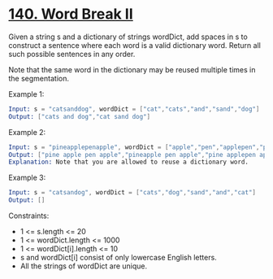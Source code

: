 # [140. Word Break II](https://leetcode.com/problems/word-break-ii/)

Given a string s and a dictionary of strings wordDict, add spaces in s to construct a sentence where each word is a valid dictionary word. Return all such possible sentences in any order.

Note that the same word in the dictionary may be reused multiple times in the segmentation.

Example 1:

```s
Input: s = "catsanddog", wordDict = ["cat","cats","and","sand","dog"]
Output: ["cats and dog","cat sand dog"]
```

Example 2:

```s
Input: s = "pineapplepenapple", wordDict = ["apple","pen","applepen","pine","pineapple"]
Output: ["pine apple pen apple","pineapple pen apple","pine applepen apple"]
Explanation: Note that you are allowed to reuse a dictionary word.
```

Example 3:

```s
Input: s = "catsandog", wordDict = ["cats","dog","sand","and","cat"]
Output: []
```

Constraints:

- 1 <= s.length <= 20
- 1 <= wordDict.length <= 1000
- 1 <= wordDict[i].length <= 10
- s and wordDict[i] consist of only lowercase English letters.
- All the strings of wordDict are unique.

